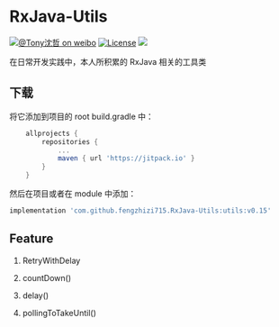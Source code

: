 # RxJava-Utils
[![@Tony沈哲 on weibo](https://img.shields.io/badge/weibo-%40Tony%E6%B2%88%E5%93%B2-blue.svg)](http://www.weibo.com/fengzhizi715)
[![License](https://img.shields.io/badge/license-Apache%202-lightgrey.svg)](https://www.apache.org/licenses/LICENSE-2.0.html)
[![](https://jitpack.io/v/fengzhizi715/RxJava-Utils.svg)](https://jitpack.io/#fengzhizi715/RxJava-Utils)

在日常开发实践中，本人所积累的 RxJava 相关的工具类

## 下载

将它添加到项目的 root build.gradle 中：

```groovy
	allprojects {
		repositories {
			...
			maven { url 'https://jitpack.io' }
		}
	}
```

然后在项目或者在 module 中添加：

```groovy
implementation 'com.github.fengzhizi715.RxJava-Utils:utils:v0.15'
```

## Feature

1. RetryWithDelay

2. countDown()

3. delay()

4. pollingToTakeUntil()